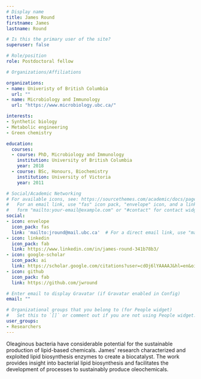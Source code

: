 ```yaml
---
# Display name
title: James Round
firstname: James
lastname: Round

# Is this the primary user of the site?
superuser: false

# Role/position
role: Postdoctoral fellow

# Organizations/Affiliations

organizations:
- name: Univeristy of British Columbia
  url: ""
- name: Microbiology and Immunology
  url: "https://www.microbiology.ubc.ca/"

interests:
- Synthetic biology
- Metabolic engineering 
- Green chemistry

education:
  courses:
  - course: PhD, Microbiology and Immunology
    institution: University of British Columbia
    year: 2018
  - course: BSc, Honours, Biochemistry
    institution: University of Victoria
    year: 2011

# Social/Academic Networking
# For available icons, see: https://sourcethemes.com/academic/docs/page-builder/#icons
#   For an email link, use "fas" icon pack, "envelope" icon, and a link in the
#   form "mailto:your-email@example.com" or "#contact" for contact widget.
social:
- icon: envelope
  icon_pack: fas
  link: 'mailto:jround@mail.ubc.ca'  # For a direct email link, use "mailto:test@example.org".
- icon: linkedin
  icon_pack: fab
  link: https://www.linkedin.com/in/james-round-341b78b3/
- icon: google-scholar
  icon_pack: ai
  link: https://scholar.google.com/citations?user=cdOj6lYAAAAJ&hl=en&oi=ao
- icon: github
  icon_pack: fab
  link: https://github.com/jwround

# Enter email to display Gravatar (if Gravatar enabled in Config)
email: ""

# Organizational groups that you belong to (for People widget)
#   Set this to `[]` or comment out if you are not using People widget.
user_groups:
- Researchers
---
```


Oleaginous bacteria have considerable potential for the sustainable production of lipid-based chemicals. James' research characterized and exploited lipid biosynthesis enzymes to create a biocatalyst. The work provides insight into bacterial lipid biosynthesis and facilitates the development of processes to sustainably produce oleochemicals.
